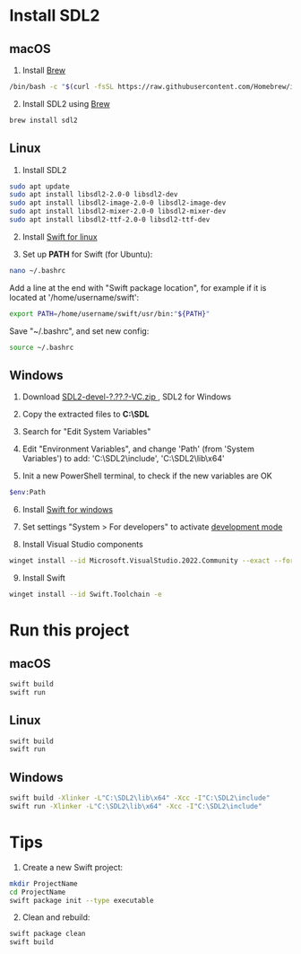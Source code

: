 
# Install SDL2

## macOS

1. Install [Brew](https://brew.sh/)

```bash
/bin/bash -c "$(curl -fsSL https://raw.githubusercontent.com/Homebrew/install/HEAD/install.sh)"
```

2. Install SDL2 using [Brew](https://brew.sh/)

```bash
brew install sdl2
```

## Linux

1. Install SDL2
```bash
sudo apt update
sudo apt install libsdl2-2.0-0 libsdl2-dev
sudo apt install libsdl2-image-2.0-0 libsdl2-image-dev
sudo apt install libsdl2-mixer-2.0-0 libsdl2-mixer-dev
sudo apt install libsdl2-ttf-2.0-0 libsdl2-ttf-dev
```

2. Install [Swift for linux](https://www.swift.org/install/linux/)

3. Set up **PATH** for Swift (for Ubuntu):

```bash
nano ~/.bashrc
```

Add a line at the end with "Swift package location", for example if it is located at '/home/username/swift':
```bash
export PATH=/home/username/swift/usr/bin:"${PATH}"
```

Save "~/.bashrc", and set new config:
```bash
source ~/.bashrc
```

## Windows

1. Download [SDL2-devel-?.??.?-VC.zip
](https://github.com/libsdl-org/SDL/releases/), SDL2 for Windows

2. Copy the extracted files to **C:\SDL**

3. Search for "Edit System Variables"

4. Edit "Environment Variables", and change 'Path' (from 'System Variables') to add: 'C:\SDL2\include', 'C:\SDL2\lib\x64'

5. Init a new PowerShell terminal, to check if the new variables are OK

```bash
$env:Path
```

6. Install [Swift for windows](https://www.swift.org/install/windows/winget/)

7. Set settings "System > For developers" to activate [development mode](https://learn.microsoft.com/ca-es/windows/apps/get-started/enable-your-device-for-development)

8. Install Visual Studio components

```bash
winget install --id Microsoft.VisualStudio.2022.Community --exact --force --custom "--add Microsoft.VisualStudio.Component.Windows11SDK.22000 --add Microsoft.VisualStudio.Component.VC.Tools.x86.x64"
```

9. Install Swift

```bash
winget install --id Swift.Toolchain -e
```
# Run this project

## macOS

```bash
swift build
swift run
```

## Linux

```bash
swift build
swift run
```

## Windows

```bash
swift build -Xlinker -L"C:\SDL2\lib\x64" -Xcc -I"C:\SDL2\include"
swift run -Xlinker -L"C:\SDL2\lib\x64" -Xcc -I"C:\SDL2\include"
```

# Tips

1. Create a new Swift project:

```bash
mkdir ProjectName
cd ProjectName
swift package init --type executable
```

2. Clean and rebuild:

```bash
swift package clean
swift build
```